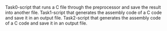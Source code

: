 Task0-script that runs a C file through the preprocessor and save the result into another file.
Task1-script that generates the assembly code of a C code and save it in an output file.
Task2-script that generates the assembly code of a C code and save it in an output file.